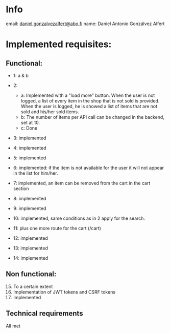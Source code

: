 # Info 

email: daniel.gonzalvezalfert@abo.fi
name: Daniel Antonio Gonzálvez Alfert

# Implemented requisites: 

## Functional: 

* 1: a & b
* 2: 
  * a:  Implemented with a "load more" button. When the user is not logged, a list of every item in the shop that is not sold is provided. When the user is logged, he is showed a list of items that are not sold and his/her sold items. 
  * b: The number of items per API call can be changed in the backend, set at 10. 
  * c: Done
* 3: implemented
* 4: implemented

* 5: implemented
* 6: implemented: if the item is not available for the user it will not appear in the list for him/her.
* 7:  implemented, an item can be removed from the cart in the cart section
* 8: implemented
* 9: implemented 
* 10: implemented, same conditions as in 2 apply for the search.
* 11: plus  one more route for the cart (/cart)
* 12: implemented
* 13: implemented
* 14: implemented

## Non functional:

15. To a certain extent
16. Implementation of JWT tokens and CSRF tokens
17. Implemented

## Technical requirements 

All met
